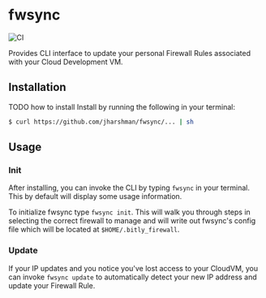 # fwsync

![CI](https://github.com/jharshman/fwsync/actions/workflows/ci.yaml/badge.svg?branch=master)

Provides CLI interface to update your personal Firewall Rules
associated with your Cloud Development VM.

## Installation

TODO how to install
Install by running the following in your terminal:
```bash
$ curl https://github.com/jharshman/fwsync/... | sh
```

## Usage

### Init
After installing, you can invoke the CLI by typing `fwsync` in your terminal.
This by default will display some usage information.

To initialize fwsync type `fwsync init`. This will walk you through steps in
selecting the correct firewall to manage and will write out fwsync's config file
which will be located at `$HOME/.bitly_firewall`.

### Update
If your IP updates and you notice  you've lost access to your CloudVM,
you can invoke `fwsync update` to automatically detect your new IP address
and update your Firewall Rule.